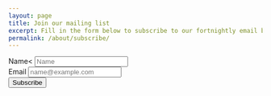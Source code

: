 ```yaml
---
layout: page
title: Join our mailing list
excerpt: Fill in the form below to subscribe to our fortnightly email bulletin.
permalink: /about/subscribe/
---
```


<form action="http://email.scvo.org.uk/t/r/s/ihjihtl/" method="post" id="subForm">
    <div class="form-group">
        <label for="fieldName">Name</label><
        <input id="fieldName" class="form-control input-lg" name="cm-name" type="text" placeholder="Name" />
    </div>
    <div class="form-group">
        <label for="fieldEmail">Email</label>
        <input id="fieldEmail" class="form-control input-lg" name="cm-ihjihtl-ihjihtl" type="email" required placeholder="name@example.com" />
    </div>
    <div class="form-group">
        <button type="submit" class="btn btn-primary btn-lg">Subscribe</button>
    </div>
</form>